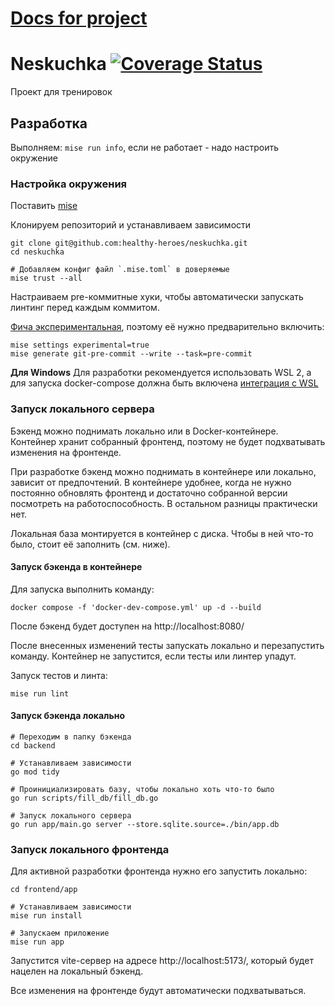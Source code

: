# [Docs for project](https://deepwiki.com/ArkadiyVoronov/neskuchka)

# Neskuchka [![Coverage Status](https://coveralls.io/repos/github/healthy-heroes/neskuchka/badge.svg?branch=main)](https://coveralls.io/github/healthy-heroes/neskuchka?branch=main)

Проект для тренировок


## Разработка
Выполняем: `mise run info`, если не работает - надо настроить окружение

###  Настройка окружения
Поставить [mise](https://mise.jdx.dev/)

Клонируем репозиторий и устанавливаем зависимости
```
git clone git@github.com:healthy-heroes/neskuchka.git
cd neskuchka

# Добавляем конфиг файл `.mise.toml` в доверяемые 
mise trust --all
```

Настраиваем pre-коммитные хуки, чтобы автоматически запускать линтинг перед каждым коммитом.

[Фича экспериментальная](https://mise.jdx.dev/cli/generate/git-pre-commit.html), поэтому её нужно предварительно включить:

```
mise settings experimental=true
mise generate git-pre-commit --write --task=pre-commit
```

**Для Windows**
Для разработки рекомендуется использовать WSL 2, а для запуска docker-compose должна быть включена [интеграция с WSL](https://docs.docker.com/desktop/features/wsl/)


### Запуск локального сервера
Бэкенд можно поднимать локально или в Docker-контейнере. Контейнер хранит собранный фронтенд, поэтому не будет подхватывать изменения на фронтенде.

При разработке бэкенд можно поднимать в контейнере или локально, зависит от предпочтений. В контейнере удобнее, когда не нужно постоянно обновлять фронтенд и достаточно собранной версии посмотреть на работоспособность. В остальном разницы практически нет.

Локальная база монтируется в контейнер с диска. Чтобы в ней что-то было, стоит её заполнить (см. ниже).

#### Запуск бэкенда в контейнере
Для запуска выполнить команду:
```
docker compose -f 'docker-dev-compose.yml' up -d --build 
```

После бэкенд будет доступен на http://localhost:8080/

После внесенных изменений тесты запускать локально и перезапустить команду.
Контейнер не запустится, если тесты или линтер упадут.

Запуск тестов и линта:
```
mise run lint
```

#### Запуск бэкенда локально
```
# Переходим в папку бэкенда
cd backend

# Устанавливаем зависимости
go mod tidy

# Проинициализировать базу, чтобы локально хоть что-то было
go run scripts/fill_db/fill_db.go

# Запуск локального сервера
go run app/main.go server --store.sqlite.source=./bin/app.db
```

### Запуск локального фронтенда
Для активной разработки фронтенда нужно его запустить локально:

```
cd frontend/app

# Устанавливаем зависимости
mise run install

# Запускаем приложение
mise run app
```

Запустится vite-сервер на адресе http://localhost:5173/, который будет нацелен на локальный бэкенд.

Все изменения на фронтенде будут автоматически подхватываться.





